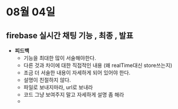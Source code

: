 # 08월 04일

## firebase 실시간 채팅 기능 , 최종 , 발표


- **피드백**
  - 기능을 최대한 많이 서술해야한다.
  - 다른 것과 차이에 대한 직접적인 내용 (왜 realTime대신 store쓰는지)
  - 조금 더 서술한 내용이 자세하게 되어 있어야 한다.
  - 설명이 친절하지 않다.
  - 파일로 보내지마라, url로 보내라
  - 코드 그냥 보여주지 말고 자세하게 설명 좀 해라
  - 